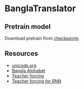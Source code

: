 # BanglaTranslator

## Pretrain model
Download pretrain from [checkpoints](https://drive.google.com/file/d/1UNI71ueT0sxfBax6DwW_XPy6YFq0ssTW/view?usp=sharing)

## Resources
- [unicode.org](https://home.unicode.org/)
- [Bangla Alphabet](https://github.com/lifeparticle/Bengali-Alphabet)
- [Teacher forcing](https://towardsdatascience.com/what-is-teacher-forcing-3da6217fed1c)
- [Teacher forcing for RNN](https://machinelearningmastery.com/teacher-forcing-for-recurrent-neural-networks/)
